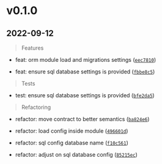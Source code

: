 # v0.1.0

## 2022-09-12

> Features

* feat: orm module load and migrations settings ([`eec7810`](https://github.com/mateusmacedo/identity-access-manager/commit/eec781005d017a6f527a6bcf4c389e8d0c483edc))

* feat: ensure sql database settings is provided ([`fbbe8c5`](https://github.com/mateusmacedo/identity-access-manager/commit/fbbe8c5cddea6519ecdfd7b96727cc95e035a71f))

> Tests

* test: ensure sql database settings is provided ([`bfe2da5`](https://github.com/mateusmacedo/identity-access-manager/commit/bfe2da529af04771e535ae67ba26b9f68d037bc6))

> Refactoring

* refactor: move contract to better semantics ([`ba824e6`](https://github.com/mateusmacedo/identity-access-manager/commit/ba824e6399a981776609e9cd7c61411cabd837af))

* refactor: load config inside module ([`496601d`](https://github.com/mateusmacedo/identity-access-manager/commit/496601deaf0ce01e41cf52d953a61d66b9580255))

* refactor: sql config database name ([`f10c561`](https://github.com/mateusmacedo/identity-access-manager/commit/f10c561c4379e56d4404dc15ff9b96e16e20251d))

* refactor: adjust on sql database config ([`85215ec`](https://github.com/mateusmacedo/identity-access-manager/commit/85215ece2e661144bb90de4780efe12c9c70be80))
